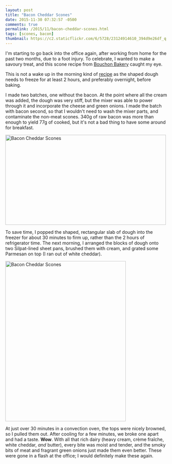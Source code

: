 ```yaml
---
layout: post
title: "Bacon Cheddar Scones"
date: 2015-11-30 07:32:57 -0500
comments: true
permalink: /2015/11/bacon-cheddar-scones.html
tags: [scones, bacon]
thumbnail: https://c2.staticflickr.com/6/5728/23124914610_394d9e26df_q.jpg
---
```


I'm starting to go back into the office again, after working from
home for the past two months, due to a foot injury. To celebrate,
I wanted to make a savoury treat, and this scone recipe from
[Bouchon Bakery](/tag/bouchon-bakery/) caught my eye.

This is not a wake up in the morning kind of 
[recipe](http://www.startribune.com/recipe-bacon-cheddar-scones/214933051/)
as the shaped dough needs to freeze for at least 2 hours,
and preferably overnight, before baking.

I made two batches, one without the bacon. At the point where all the 
cream was added, the dough was very stiff, but the mixer was able
to power through it and incorporate the cheese and green onions.
I made the batch with bacon second, so that I wouldn't need to wash
the mixer parts, and contaminate the non-meat scones. 340g of raw bacon
was more than enough to yield 77g of cooked, but it's not a bad thing
to have some around for breakfast.

<a data-flickr-embed="true"
href="https://www.flickr.com/photos/gnuf/23124914610/in/dateposted/"
title="Bacon Cheddar Scones"><img
src="https://farm6.staticflickr.com/5728/23124914610_394d9e26df.jpg"
width="500" height="281" alt="Bacon Cheddar Scones"></a><script async
src="//embedr.flickr.com/assets/client-code.js"
charset="utf-8"></script>

To save time, I popped the shaped, rectangular slab of dough into
the freezer for about 30 minutes to firm up, rather than the
2 hours of refrigerator time. The next morning, I arranged the
blocks of dough onto two Silpat-lined sheet pans, brushed
them with cream, and grated some Parmesan on top (I ran out
of white cheddar).

<a data-flickr-embed="true"
href="https://www.flickr.com/photos/gnuf/23340884841/in/dateposted/"
title="Bacon Cheddar Scones"><img
src="https://farm6.staticflickr.com/5780/23340884841_dd647c0b10.jpg"
width="375" height="500" alt="Bacon Cheddar Scones"></a><script async
src="//embedr.flickr.com/assets/client-code.js"
charset="utf-8"></script>

At just over 30 minutes in a convection oven, the tops were nicely
browned, so I pulled them out. After cooling for a few minutes, we
broke one apart and had a taste. **Wow**. With all that rich
dairy (heavy cream, crème fraîche, white cheddar, _and_ butter),
every bite was moist and tender, and the smoky bits of meat and 
fragrant green onions just made them even better. These were gone in a flash
at the office; I would definitely make these again.
